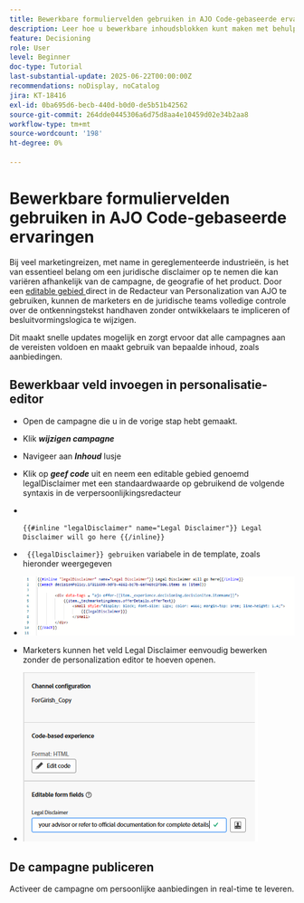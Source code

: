 ```yaml
---
title: Bewerkbare formuliervelden gebruiken in AJO Code-gebaseerde ervaringen
description: Leer hoe u bewerkbare inhoudsblokken kunt maken met behulp van inlineformuliervelden in Adobe Journey Optimizer Code-Based Experience-sjablonen om marketers in staat te stellen dynamische, herbruikbare campagne-inhoud te maken.
feature: Decisioning
role: User
level: Beginner
doc-type: Tutorial
last-substantial-update: 2025-06-22T00:00:00Z
recommendations: noDisplay, noCatalog
jira: KT-18416
exl-id: 0ba695d6-becb-440d-b0d0-de5b51b42562
source-git-commit: 264dde0445306a6d75d8aa4e10459d02e34b2aa8
workflow-type: tm+mt
source-wordcount: '198'
ht-degree: 0%

---
```


# Bewerkbare formuliervelden gebruiken in AJO Code-gebaseerde ervaringen

Bij veel marketingreizen, met name in gereglementeerde industrieën, is het van essentieel belang om een juridische disclaimer op te nemen die kan variëren afhankelijk van de campagne, de geografie of het product. Door een [ editable gebied ](https://experienceleague.adobe.com/nl/docs/journey-optimizer-learn/tutorials/channels/code-based-experience-channel/form-fields-in-code-based-experiences) direct in de Redacteur van Personalization van AJO te gebruiken, kunnen de marketers en de juridische teams volledige controle over de ontkenningstekst handhaven zonder ontwikkelaars te impliceren of besluitvormingslogica te wijzigen.

Dit maakt snelle updates mogelijk en zorgt ervoor dat alle campagnes aan de vereisten voldoen en maakt gebruik van bepaalde inhoud, zoals aanbiedingen.

## Bewerkbaar veld invoegen in personalisatie-editor

- Open de campagne die u in de vorige stap hebt gemaakt.
- Klik _&#x200B;**wijzigen campagne**&#x200B;_
- Navigeer aan _&#x200B;**Inhoud**&#x200B;_ lusje
- Klik op _&#x200B;**geef code**&#x200B;_ uit en neem een editable gebied genoemd legalDisclaimer met een standaardwaarde op gebruikend de volgende syntaxis in de verpersoonlijkingsredacteur

- &#x200B;
  <pre><code>&#123;&#123;#inline &quot;legalDisclaimer&quot; name=&quot;Legal Disclaimer&quot;&#125;&#125; Legal Disclaimer will go here &#123;&#123;/inline&#125;&#125;</code></pre>

- <code> {{legalDisclaimer}} gebruiken</code> variabele in de template, zoals hieronder weergegeven

- ![ editable-fields ](assets/editable-fields.png)

- Marketers kunnen het veld Legal Disclaimer eenvoudig bewerken zonder de personalization editor te hoeven openen.
- ![ editable-field-marketer ](assets/editable-field-marketer-view.png)



## De campagne publiceren

Activeer de campagne om persoonlijke aanbiedingen in real-time te leveren.
